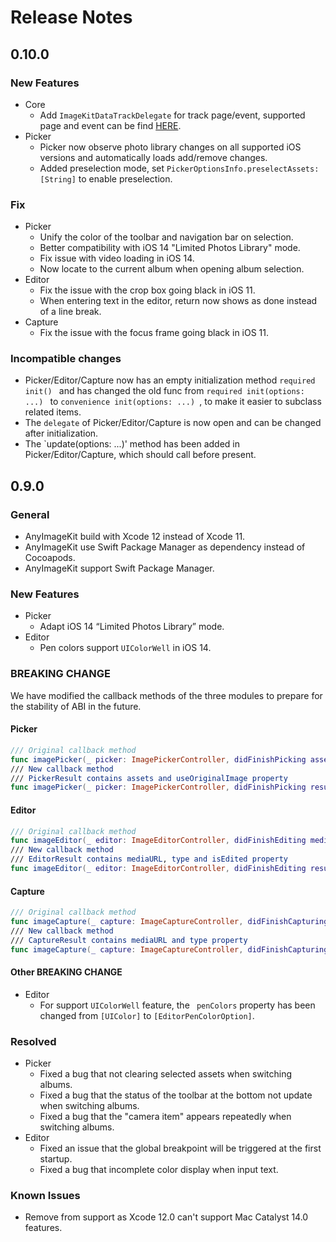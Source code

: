 # Release Notes

## 0.10.0

### New Features

- Core
  - Add `ImageKitDataTrackDelegate` for track page/event, supported page and event can be find [HERE](./DATA_TRACK.md).
- Picker
  - Picker now observe photo library changes on all supported iOS versions and automatically loads add/remove changes.
  - Added preselection mode, set `PickerOptionsInfo.preselectAssets: [String]` to enable preselection.

### Fix

- Picker
  - Unify the color of the toolbar and navigation bar on selection.
  - Better compatibility with iOS 14 "Limited Photos Library" mode.
  - Fix issue with video loading in iOS 14.
  - Now locate to the current album when opening album selection.
- Editor
  - Fix the issue with the crop box going black in iOS 11.
  - When entering text in the editor, return now shows as done instead of a line break.
- Capture
  - Fix the issue with the focus frame going black in iOS 11.

### Incompatible changes

- Picker/Editor/Capture now has an empty initialization method `required init() ` and has changed the old func from `required init(options: ...) ` to `convenience init(options: ...) `, to make it easier to subclass related items.
- The `delegate` of Picker/Editor/Capture is now open and can be changed after initialization.
- The `update(options: ...)' method has been added in Picker/Editor/Capture, which should call before present.

## 0.9.0

### General

- AnyImageKit build with Xcode 12 instead of Xcode 11.
- AnyImageKit use Swift Package Manager as dependency instead of Cocoapods.
- AnyImageKit support Swift Package Manager.

### New Features

- Picker
  - Adapt iOS 14 “Limited Photos Library” mode.
- Editor
  - Pen colors support `UIColorWell` in iOS 14.

### BREAKING CHANGE

We have modified the callback methods of the three modules to prepare for the stability of ABI in the future.

#### Picker

```swift
/// Original callback method
func imagePicker(_ picker: ImagePickerController, didFinishPicking assets: [Asset], useOriginalImage: Bool)
/// New callback method
/// PickerResult contains assets and useOriginalImage property
func imagePicker(_ picker: ImagePickerController, didFinishPicking result: PickerResult)
```

#### Editor

```swift
/// Original callback method
func imageEditor(_ editor: ImageEditorController, didFinishEditing mediaURL: URL, type: MediaType, isEdited: Bool)
/// New callback method
/// EditorResult contains mediaURL, type and isEdited property
func imageEditor(_ editor: ImageEditorController, didFinishEditing result: EditorResult)
```

#### Capture

```swift
/// Original callback method
func imageCapture(_ capture: ImageCaptureController, didFinishCapturing mediaURL: URL, type: MediaType)
/// New callback method
/// CaptureResult contains mediaURL and type property
func imageCapture(_ capture: ImageCaptureController, didFinishCapturing result: CaptureResult)
```

#### Other BREAKING CHANGE

- Editor
  - For support `UIColorWell` feature, the ` penColors` property has been changed from `[UIColor]` to `[EditorPenColorOption]`.

### Resolved

- Picker
  - Fixed a bug that not clearing selected assets when switching albums.
  - Fixed a bug that the status of the toolbar at the bottom not update when switching albums.
  - Fixed a bug that the "camera item" appears repeatedly when switching albums.
- Editor
  - Fixed an issue that the global breakpoint will be triggered at the first startup.
  - Fixed a bug that incomplete color display when input text.

### Known Issues

- Remove from support as Xcode 12.0 can't support Mac Catalyst 14.0 features.





